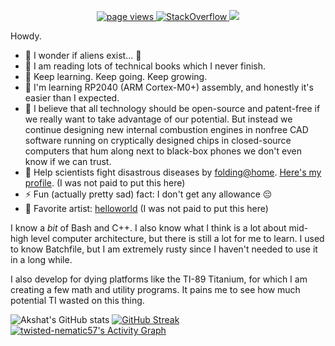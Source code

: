 <p align="center">
  <a href="https://github.com/twisted-nematic57">
    <img src="https://komarev.com/ghpvc/?username=twisted-nematic57&style=rounded" alt="page views" />
  </a>
  <a href="https://stackoverflow.com/users/17145946/twisted-nematic57" target="_blank">
<img alt="StackOverflow"
src="https://stackoverflow-badge.vercel.app/?userID=17145946" />
</a>
  <a href="https://github.com/DenverCoder1/readme-typing-svg"><img src="https://readme-typing-svg.herokuapp.com/?lines=Somewhat+experienced+C%2FC%2B%2B+developer+🧑‍💻;RP2040+Assembly+Learner+⚡;Head+of+Ardent+Development+🧑‍💼;Linux+freak+🐧;Former+Windows+fanatic+🪟;Hardware+engineering+%26+low-level+programming+enthusiast+👩‍🏭🔧📝📈;Apple+fan+🍎+(the+fruit,+not+the+company);Ice+Dodo+Professional+🟥;Major+foodie+🍕🍔🍟🍿🧇🥞🍞🥨🥯🥖🧀🥪🌮🎂🍰🧁🍪🍩🍨🍫🍬🍭;Neva+gonna+give+you+up+😈;&font=Fira%20Code&center=true&width=880&height=45&color=00F779&vCenter=true&size=22"></a>
</p>

Howdy.

- 🔭 I wonder if aliens exist... 🤔
- 📖 I am reading lots of technical books which I never finish.
- 🌱 Keep learning. Keep going. Keep growing.
- 📝 I'm learning RP2040 (ARM Cortex-M0+) assembly, and honestly it's easier than I expected.
- 💢 I believe that all technology should be open-source and patent-free if we really want to take advantage of our potential. But instead we continue designing new internal combustion engines in nonfree CAD software running on cryptically designed chips in closed-source computers that hum along next to black-box phones we don't even know if we can trust.
- 🦠 Help scientists fight disastrous diseases by [folding@home](https://foldingathome.org/). [Here's my profile](https://stats.foldingathome.org/donor/name/HackerDaGreat57). (I was not paid to put this here)
- ⚡ Fun (actually pretty sad) fact: I don't get any allowance 😔
- 🎵 Favorite artist: [helloworld](https://open.spotify.com/artist/01qG5pbsKe96w87ZMjphP4) (I was not paid to put this here)

I know a *bit* of Bash and C++. I also know what I think is a lot about mid-high level computer architecture, but there is still a lot for me to learn. I used to know Batchfile, but I am extremely rusty since I haven't needed to use it in a long while.

I also develop for dying platforms like the TI-89 Titanium, for which I am creating a few math and utility programs. It pains me to see how much potential TI wasted on this thing.

![Akshat's GitHub stats](https://github-readme-stats.vercel.app/api?username=twisted-nematic57&show_icons=true&theme=chartreuse-dark)
[![GitHub Streak](http://github-readme-streak-stats.herokuapp.com?user=twisted-nematic57&theme=dark&date_format=M%20j%5B%2C%20Y%5D&border=080909)](https://git.io/streak-stats)
  [![twisted-nematic57's Activity Graph](https://github-readme-activity-graph.vercel.app/graph?username=twisted-nematic57&bg_color=1F222E&color=F8D866&line=13f6e9&point=FFFFFF&hide_border=false)](https://github.com/ashutosh00710/github-readme-activity-graph)
